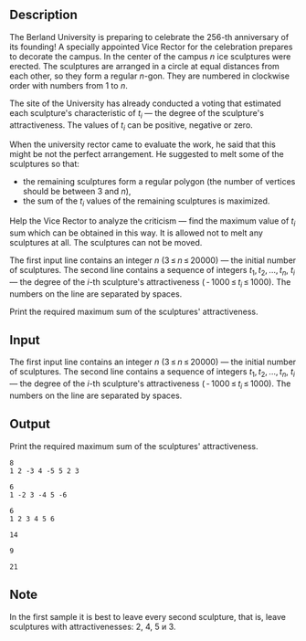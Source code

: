 ## Description

<div><p>The Berland University is preparing to celebrate the 256-th anniversary of its founding! A specially appointed Vice Rector for the celebration prepares to decorate the campus. In the center of the campus <span class="tex-span"><i>n</i></span> ice sculptures were erected. The sculptures are arranged in a circle at equal distances from each other, so they form a regular <span class="tex-span"><i>n</i></span>-gon. They are numbered in clockwise order with numbers from 1 to <span class="tex-span"><i>n</i></span>.</p><p>The site of the University has already conducted a voting that estimated each sculpture's characteristic of <span class="tex-span"><i>t</i><sub class="lower-index"><i>i</i></sub></span> — the degree of the sculpture's attractiveness. The values of <span class="tex-span"><i>t</i><sub class="lower-index"><i>i</i></sub></span> can be positive, negative or zero.</p><p>When the university rector came to evaluate the work, he said that this might be not the perfect arrangement. He suggested to melt some of the sculptures so that: </p><ul> <li> the remaining sculptures form a regular polygon (the number of vertices should be between 3 and <span class="tex-span"><i>n</i></span>), </li><li> the sum of the <span class="tex-span"><i>t</i><sub class="lower-index"><i>i</i></sub></span> values of the remaining sculptures is maximized. </li></ul><p>Help the Vice Rector to analyze the criticism — find the maximum value of <span class="tex-span"><i>t</i><sub class="lower-index"><i>i</i></sub></span> sum which can be obtained in this way. It is allowed not to melt any sculptures at all. The sculptures can not be moved.</p></div><div class="input-specification"><p>The first input line contains an integer <span class="tex-span"><i>n</i></span> (<span class="tex-span">3 ≤ <i>n</i> ≤ 20000</span>) — the initial number of sculptures. The second line contains a sequence of integers <span class="tex-span"><i>t</i><sub class="lower-index">1</sub>, <i>t</i><sub class="lower-index">2</sub>, ..., <i>t</i><sub class="lower-index"><i>n</i></sub></span>, <span class="tex-span"><i>t</i><sub class="lower-index"><i>i</i></sub></span> — the degree of the <span class="tex-span"><i>i</i></span>-th sculpture's attractiveness (<span class="tex-span"> - 1000 ≤ <i>t</i><sub class="lower-index"><i>i</i></sub> ≤ 1000</span>). The numbers on the line are separated by spaces.</p></div><div class="output-specification"><p>Print the required maximum sum of the sculptures' attractiveness.</p></div>

## Input

<p>The first input line contains an integer <span class="tex-span"><i>n</i></span> (<span class="tex-span">3 ≤ <i>n</i> ≤ 20000</span>) — the initial number of sculptures. The second line contains a sequence of integers <span class="tex-span"><i>t</i><sub class="lower-index">1</sub>, <i>t</i><sub class="lower-index">2</sub>, ..., <i>t</i><sub class="lower-index"><i>n</i></sub></span>, <span class="tex-span"><i>t</i><sub class="lower-index"><i>i</i></sub></span> — the degree of the <span class="tex-span"><i>i</i></span>-th sculpture's attractiveness (<span class="tex-span"> - 1000 ≤ <i>t</i><sub class="lower-index"><i>i</i></sub> ≤ 1000</span>). The numbers on the line are separated by spaces.</p>

## Output

<p>Print the required maximum sum of the sculptures' attractiveness.</p>





```input1
8
1 2 -3 4 -5 5 2 3

```




```input2
6
1 -2 3 -4 5 -6

```




```input3
6
1 2 3 4 5 6

```




```output1
14

```




```output2
9

```




```output3
21

```



## Note

<p>In the first sample it is best to leave every second sculpture, that is, leave sculptures with attractivenesses: 2, 4, 5 и 3.</p>
